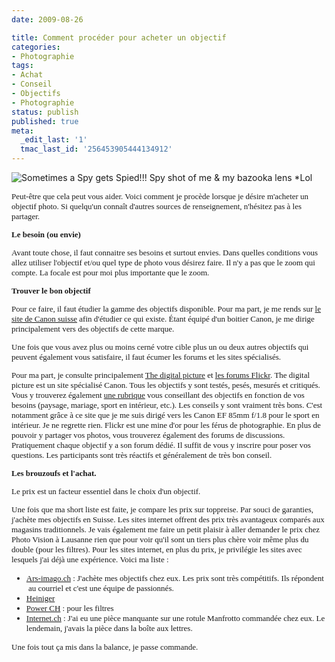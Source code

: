 ```yaml
---
date: 2009-08-26

title: Comment procéder pour acheter un objectif
categories:
- Photographie
tags:
- Achat
- Conseil
- Objectifs
- Photographie
status: publish
published: true
meta:
  _edit_last: '1'
  tmac_last_id: '256453905444134912'
---
```

<img src="https://farm1.static.flickr.com/26/66759796_b68fb2603e.jpg" alt="Sometimes a Spy gets Spied!!! Spy shot of me &amp; my bazooka lens *Lol" /><em>
</em>
<p style="margin: 0.0px 0.0px 13.0px 0.0px; line-height: 19.0px; font: 13.0px Georgia;">Peut-être que cela peut vous aider. Voici comment je procède lorsque je désire m'acheter un objectif photo. Si quelqu'un connaît d'autres sources de renseignement, n'hésitez pas à les partager.</p>
<p style="margin: 0.0px 0.0px 13.0px 0.0px; line-height: 19.0px; font: 13.0px Georgia;"><!--more--></p>
<p style="margin: 0.0px 0.0px 13.0px 0.0px; line-height: 19.0px; font: 13.0px Georgia;"><strong>Le besoin (ou envie)</strong></p>

<p style="margin: 0.0px 0.0px 13.0px 0.0px; line-height: 19.0px; font: 13.0px Georgia;">Avant toute chose, il faut connaitre ses besoins et surtout envies. Dans quelles conditions vous allez utiliser l'objectif et/ou quel type de photo vous désirez faire.<span style="font: 13.0px 'Lucida Grande';">
</span>Il n'y a pas que le zoom qui compte. La focale est pour moi plus importante que le zoom.
</p><p style="margin: 0.0px 0.0px 13.0px 0.0px; line-height: 19.0px; font: 13.0px Georgia;"><strong>Trouver le bon objectif</strong></p>
<p style="margin: 0.0px 0.0px 13.0px 0.0px; line-height: 19.0px; font: 13.0px Georgia;">Pour ce faire, il faut étudier la gamme des objectifs disponible. Pour ma part, je me rends sur <a href="https://fr.canon.ch/For_Home/Product_Finder/Cameras/EF_Lenses/index.asp">le site de Canon suisse</a> afin d'étudier ce qui existe. Étant équipé d'un boitier Canon, je me dirige principalement vers des objectifs de cette marque.</p>
<p style="margin: 0.0px 0.0px 13.0px 0.0px; line-height: 19.0px; font: 13.0px Georgia;">Une fois que vous avez plus ou moins cerné votre cible plus un ou deux autres objectifs qui peuvent également vous satisfaire, il faut écumer les forums et les sites spécialisés.</p>

<p style="margin: 0.0px 0.0px 13.0px 0.0px; line-height: 19.0px; font: 13.0px Georgia;">Pour ma part, je consulte principalement <a href="https://www.the-digital-picture.com/">The digital picture</a> et <a href="https://www.flickr.com/groups/">les forums Flickr</a>.<span style="font: 13.0px 'Lucida Grande';">
</span>The digital picture est un site spécialisé Canon. Tous les objectifs y sont testés, pesés, mesurés et critiqués. Vous y trouverez également <a href="https://www.the-digital-picture.com/Canon-Lenses/">une rubrique</a> vous conseillant des objectifs en fonction de vos besoins (paysage, mariage, sport en intérieur, etc.). Les conseils y sont vraiment très bons. C'est notamment grâce à ce site que je me suis dirigé vers les Canon EF 85mm f/1.8 pour le sport en intérieur. Je ne regrette rien.<span style="font: 13.0px 'Lucida Grande';">
</span>Flickr est une mine d'or pour les férus de photographie. En plus de pouvoir y partager vos photos, vous trouverez également des forums de discussions. Pratiquement chaque objectif y a son forum dédié. Il suffit de vous y inscrire pour poser vos questions. Les participants sont très réactifs et généralement de très bon conseil.
</p><p style="margin: 0.0px 0.0px 13.0px 0.0px; line-height: 19.0px; font: 13.0px Georgia;"><strong>Les brouzoufs et l'achat.</strong></p>
<p style="margin: 0.0px 0.0px 13.0px 0.0px; line-height: 19.0px; font: 13.0px Georgia;">Le prix est un facteur essentiel dans le choix d'un objectif.</p>

<p style="margin: 0.0px 0.0px 13.0px 0.0px; line-height: 19.0px; font: 13.0px Georgia;">Une fois que ma short liste est faite, je compare les prix sur toppreise. Par souci de garanties, j'achète mes objectifs en Suisse. Les sites internet offrent des prix très avantageux comparés aux magasins traditionnels.<span style="font: 13.0px 'Lucida Grande';">
</span>Je vais également me faire un petit plaisir à aller demander le prix chez Photo Vision à Lausanne rien que pour voir qu'il sont un tiers plus chère voir même plus du double (pour les filtres).<span style="font: 13.0px 'Lucida Grande';">
</span>Pour les sites internet, en plus du prix, je privilégie les sites avec lesquels j'ai déjà une expérience.<span style="font: 13.0px 'Lucida Grande';">
</span>Voici ma liste :
<ul style="list-style-type: disc;">
	<li style="margin: 0.0px 0.0px 0.0px 0.0px; line-height: 19.0px; font: 13.0px Georgia;"><a href="https://www.ars-imago.ch/">Ars-imago.ch</a> : J'achète mes objectifs chez eux. Les prix sont très compétitifs. Ils répondent  au courriel et c'est une équipe de passionnés.</li>
	<li style="margin: 0.0px 0.0px 0.0px 0.0px; line-height: 19.0px; font: 13.0px Georgia;"><a href="https://shop.heinigerag.ch/">Heiniger</a></li>
	<li style="margin: 0.0px 0.0px 0.0px 0.0px; line-height: 19.0px; font: 13.0px Georgia;"><a href="https://www.powerch.com/">Power CH</a> : pour les filtres</li>
	<li style="margin: 0.0px 0.0px 0.0px 0.0px; line-height: 19.0px; font: 13.0px Georgia;"><a href="https://internet.ch/">Internet.ch</a> : J'ai eu une pièce manquante sur une rotule Manfrotto commandée chez eux. Le lendemain, j'avais la pièce dans la boîte aux lettres.</li>
</ul>
</p><p style="margin: 0.0px 0.0px 13.0px 0.0px; line-height: 19.0px; font: 13.0px Georgia;">Une fois tout ça mis dans la balance, je passe commande.</p>

<div><span style="line-height: normal;">
</span></div>
